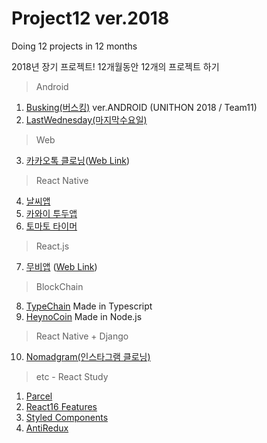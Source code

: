 # Project12 ver.2018

Doing 12 projects in 12 months

2018년 장기 프로젝트!
12개월동안 12개의 프로젝트 하기

> Android
1. [Busking(버스킹)](https://github.com/hyunsikshin/Busking) ver.ANDROID (UNITHON 2018 / Team11)
2. [LastWednesday(마지막수요일)](https://github.com/Nexters/LastWednesday)
> Web
3. [카카오톡 클로닝](https://github.com/HyeonSik/kakao-clone)([Web Link](https://hyunsikshin.github.io/kakao-clone/))
> React Native
4. [날씨앱](https://github.com/hyunsikshin/weather-app)
5. [카와이 투두앱](https://github.com/hyunsikshin/kawai-todo)
6. [토마토 타이머](https://github.com/hyunsikshin/tomato-timer)
> React.js
7. [무비앱](https://github.com/HyeonSik/movie_app) ([Web Link](https://hyunsikshin.github.io/movie_app/))
> BlockChain
8. [TypeChain](https://github.com/hyunsikshin/TypeChain) Made in Typescript
9. [HeynoCoin](https://github.com/hyunsikshin/heynocoin) Made in Node.js
> React Native + Django
10. [Nomadgram(인스타그램 클로닝)](https://github.com/hyunsikshin/nomadgram)
> etc - React Study
1) [Parcel](https://github.com/hyunsikshin/parcel-sample)
2) [React16 Features](https://github.com/hyunsikshin/master-react16)
3) [Styled Components](https://github.com/hyunsikshin/styled-awesomeness)
4) [AntiRedux](https://github.com/hyunsikshin/antiredux)
